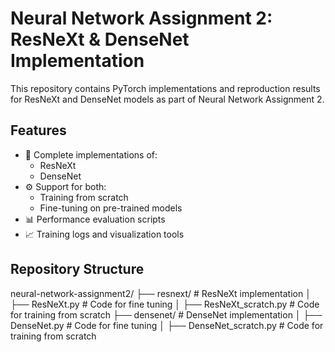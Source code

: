 # Neural Network Assignment 2: ResNeXt & DenseNet Implementation

This repository contains PyTorch implementations and reproduction results for ResNeXt and DenseNet models as part of Neural Network Assignment 2.

## Features

- 🚀 Complete implementations of:
  - ResNeXt 
  - DenseNet 
- ⚙️ Support for both:
  - Training from scratch
  - Fine-tuning on pre-trained models
- 📊 Performance evaluation scripts
- 📈 Training logs and visualization tools

## Repository Structure

neural-network-assignment2/
├── resnext/ # ResNeXt implementation
│ ├── ResNeXt.py # Code for fine tuning
│ ├── ResNeXt_scratch.py # Code for training from scratch
├── densenet/ # DenseNet implementation
│ ├── DenseNet.py # Code for fine tuning
│ ├── DenseNet_scratch.py # Code for training from scratch

